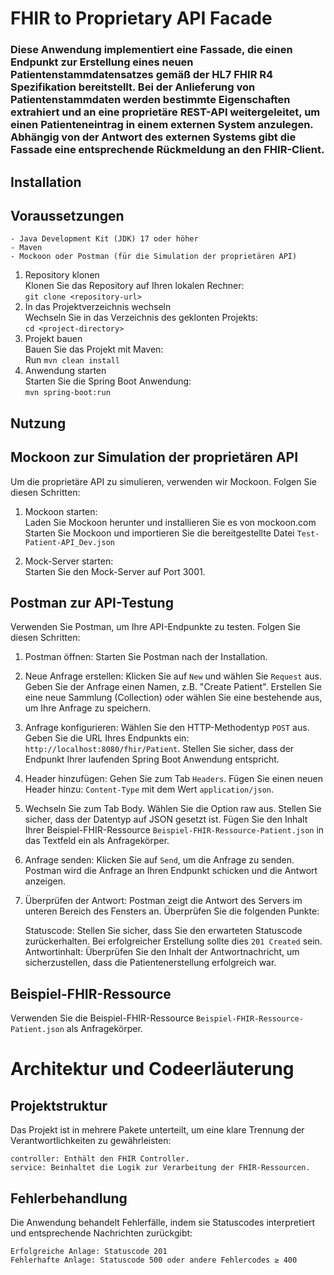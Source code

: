 # FHIR to Proprietary API Facade

### Diese Anwendung implementiert eine Fassade, die einen Endpunkt zur Erstellung eines neuen Patientenstammdatensatzes gemäß der HL7 FHIR R4 Spezifikation bereitstellt. Bei der Anlieferung von Patientenstammdaten werden bestimmte Eigenschaften extrahiert und an eine proprietäre REST-API weitergeleitet, um einen Patienteneintrag in einem externen System anzulegen. Abhängig von der Antwort des externen Systems gibt die Fassade eine entsprechende Rückmeldung an den FHIR-Client.

## Installation

## Voraussetzungen

    - Java Development Kit (JDK) 17 oder höher
    - Maven
    - Mockoon oder Postman (für die Simulation der proprietären API)

1. Repository klonen <br />
    Klonen Sie das Repository auf Ihren lokalen Rechner: <br />
        `git clone <repository-url>`
2. In das Projektverzeichnis wechseln <br />
    Wechseln Sie in das Verzeichnis des geklonten Projekts: <br />
        `cd <project-directory>`
3. Projekt bauen <br />
    Bauen Sie das Projekt mit Maven: <br />
        Run `mvn clean install`
4. Anwendung starten <br />
    Starten Sie die Spring Boot Anwendung: <br />
        `mvn spring-boot:run`

## Nutzung

## Mockoon zur Simulation der proprietären API
Um die proprietäre API zu simulieren, verwenden wir Mockoon. Folgen Sie diesen Schritten: <br />

1. Mockoon starten: <br />
    Laden Sie Mockoon herunter und installieren Sie es von mockoon.com <br />
    Starten Sie Mockoon und importieren Sie die bereitgestellte Datei `Test-Patient-API_Dev.json`

2. Mock-Server starten: <br />
    Starten Sie den Mock-Server auf Port 3001.

## Postman zur API-Testung
Verwenden Sie Postman, um Ihre API-Endpunkte zu testen. Folgen Sie diesen Schritten:

1. Postman öffnen:
    Starten Sie Postman nach der Installation.

2. Neue Anfrage erstellen:
    Klicken Sie auf `New` und wählen Sie `Request` aus.
    Geben Sie der Anfrage einen Namen, z.B. "Create Patient".
    Erstellen Sie eine neue Sammlung (Collection) oder wählen Sie eine bestehende aus, um Ihre Anfrage zu speichern.

3. Anfrage konfigurieren:
    Wählen Sie den HTTP-Methodentyp `POST` aus.
    Geben Sie die URL Ihres Endpunkts ein: `http://localhost:8080/fhir/Patient`.
    Stellen Sie sicher, dass der Endpunkt Ihrer laufenden Spring Boot Anwendung entspricht.

4. Header hinzufügen:
    Gehen Sie zum Tab `Headers`.
    Fügen Sie einen neuen Header hinzu: `Content-Type` mit dem Wert `application/json`.

5. Wechseln Sie zum Tab Body.
    Wählen Sie die Option raw aus.
    Stellen Sie sicher, dass der Datentyp auf JSON gesetzt ist.
    Fügen Sie den Inhalt Ihrer Beispiel-FHIR-Ressource `Beispiel-FHIR-Ressource-Patient.json` in das Textfeld ein als Anfragekörper.

6. Anfrage senden:
    Klicken Sie auf `Send`, um die Anfrage zu senden. Postman wird die Anfrage an Ihren Endpunkt schicken und die Antwort anzeigen.

7. Überprüfen der Antwort:
    Postman zeigt die Antwort des Servers im unteren Bereich des Fensters an. Überprüfen Sie die folgenden Punkte:

    Statuscode: Stellen Sie sicher, dass Sie den erwarteten Statuscode zurückerhalten. Bei erfolgreicher Erstellung sollte dies `201 Created` sein.
    Antwortinhalt: Überprüfen Sie den Inhalt der Antwortnachricht, um sicherzustellen, dass die Patientenerstellung erfolgreich war.

## Beispiel-FHIR-Ressource
Verwenden Sie die Beispiel-FHIR-Ressource `Beispiel-FHIR-Ressource-Patient.json` als Anfragekörper.


# Architektur und Codeerläuterung

## Projektstruktur

Das Projekt ist in mehrere Pakete unterteilt, um eine klare Trennung der Verantwortlichkeiten zu gewährleisten:

    controller: Enthält den FHIR Controller.
    service: Beinhaltet die Logik zur Verarbeitung der FHIR-Ressourcen.

## Fehlerbehandlung
Die Anwendung behandelt Fehlerfälle, indem sie Statuscodes interpretiert und entsprechende Nachrichten zurückgibt:

    Erfolgreiche Anlage: Statuscode 201
    Fehlerhafte Anlage: Statuscode 500 oder andere Fehlercodes ≥ 400

